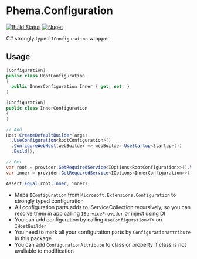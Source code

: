 # Phema.Configuration

[![Build Status](https://cloud.drone.io/api/badges/phema-team/Phema.Configuration/status.svg)](https://cloud.drone.io/phema-team/Phema.Configuration) [![Nuget](https://img.shields.io/nuget/v/Phema.Configuration.svg)](https://www.nuget.org/packages/Phema.Configuration)

C# strongly typed `IConfiguration` wrapper

## Usage

```csharp
[Configuration]
public class RootConfiguration
{
  public InnerConfiguration Inner { get; set; }
}

[Configuration]
public class InnerConfiguration
{
}

// Add
Host.CreateDefaultBuilder(args)
  .UseConfiguration<RootConfiguration>()
  .ConfigureWebHost(webBuilder => webBuilder.UseStartup<Startup>())
  .Build();

// Get
var root = provider.GetRequiredService<IOptions<RootConfiguration>>().Value;
var inner = provider.GetRequiredService<IOptions<InnerConfiguration>>().Value;

Assert.Equal(root.Inner, inner);
```

- Maps `IConfiguration` from `Microsoft.Extensions.Configuration` to strongly typed configuration
- All configuration parts adds to IServiceCollection recursively, so you can resolve them in app calling `IServiceProvider` or inject using DI
- You can add configuration by calling `UseConfiguration<T>` on `IHostBuilder`
- You need to mark all your configuration parts by `ConfigurationAttribute` in this package
- You can add `ConfigurationAttribute` to class or property if class is not avaliable to modification